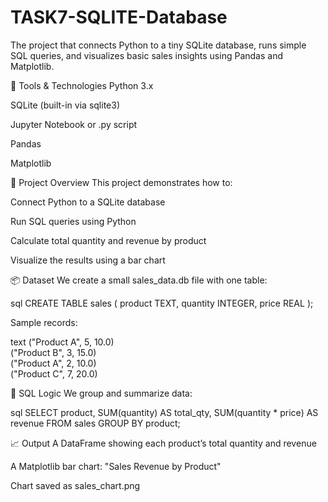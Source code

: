 # TASK7-SQLITE-Database

The project that connects Python to a tiny SQLite database, runs simple SQL queries, and visualizes basic sales insights using Pandas and Matplotlib.

🔧 Tools & Technologies
Python 3.x

SQLite (built-in via sqlite3)

Jupyter Notebook or .py script

Pandas

Matplotlib

📁 Project Overview
This project demonstrates how to:

Connect Python to a SQLite database

Run SQL queries using Python

Calculate total quantity and revenue by product

Visualize the results using a bar chart

📦 Dataset
We create a small sales_data.db file with one table:

sql
CREATE TABLE sales (
  product TEXT,
  quantity INTEGER,
  price REAL
);


Sample records:

text
("Product A", 5, 10.0)  
("Product B", 3, 15.0)  
("Product A", 2, 10.0)  
("Product C", 7, 20.0)


🧠 SQL Logic
We group and summarize data:

sql
SELECT product,
       SUM(quantity) AS total_qty,
       SUM(quantity * price) AS revenue
FROM sales
GROUP BY product;


📈 Output
A DataFrame showing each product’s total quantity and revenue

A Matplotlib bar chart: "Sales Revenue by Product"

Chart saved as sales_chart.png

